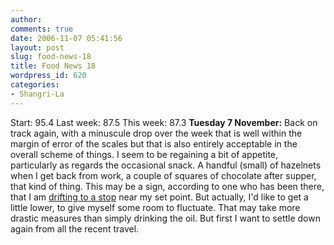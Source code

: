 ```yaml
---
author:
comments: true
date: 2006-11-07 05:41:56
layout: post
slug: food-news-18
title: Food News 18
wordpress_id: 620
categories:
- Shangri-La
---
```


Start: 95.4 Last week: 87.5  This week: 87.3
**Tuesday 7 November:** Back on track again, with a minuscule drop over the week that is well within the margin of error of the scales but that is also entirely acceptable in the overall scheme of things. I seem to be regaining a bit of appetite, particularly as regards the occasional snack. A handful (small) of hazelnets when I get back from work, a couple of squares of chocolate after supper, that kind of thing. This may be a sign, according to one who has been there, that I am [drifting to a stop](http://ethesis.blogspot.com/2006/11/shangri-la-diet-maintenance.html) near my set point. But actually, I'd like to get a little lower, to give myself some room to fluctuate. That may take more drastic measures than simply drinking the oil. But first I want to settle down again from all the recent travel.

